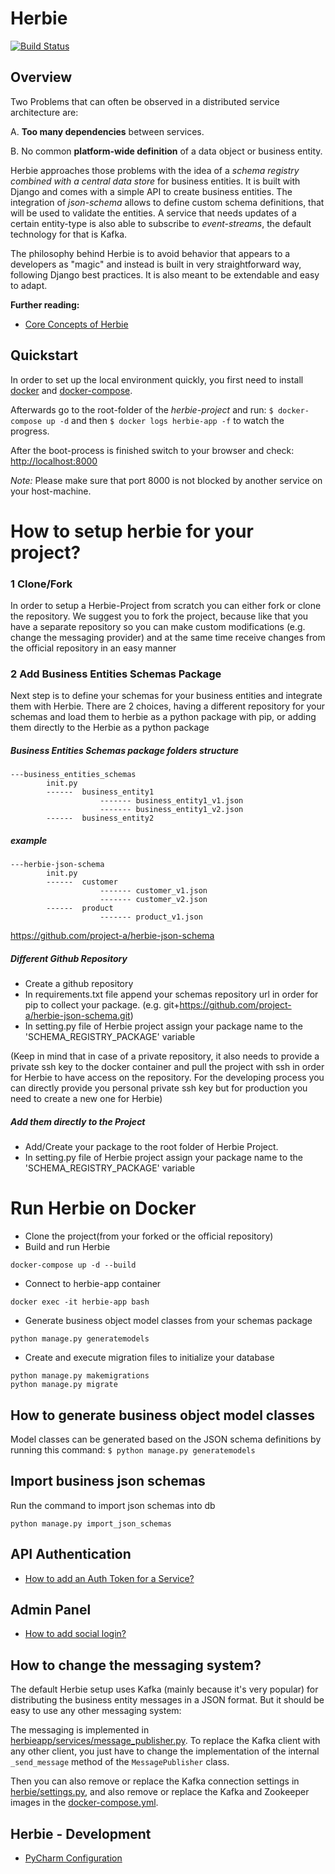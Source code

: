 # Herbie

[![Build Status](https://travis-ci.org/project-a/herbie.svg?branch=master)](https://travis-ci.org/project-a/herbie)


## Overview

Two Problems that can often be observed in a distributed service architecture are:

A. **Too many dependencies** between services.

B. No common **platform-wide definition** of a data object or business entity.

Herbie approaches those problems with the idea of a _schema registry combined with a central data store_ for business 
entities. 
It is built with Django and comes with a simple API to create business entities. The integration of _json-schema_ 
allows to define custom schema definitions, that will be used to validate the entities. A service that
needs updates of a certain entity-type is also able to subscribe to _event-streams_, the default technology 
for that is Kafka.

The philosophy behind Herbie is to avoid behavior that appears to a developers as "magic" and instead is built in very
straightforward way, following Django best practices. It is also meant to be extendable and easy to adapt.

**Further reading:**

- [Core Concepts of Herbie](docs/core_concepts.md)


## Quickstart

In order to set up the local environment quickly, you first need to install [docker](https://docs.docker.com/install/#server)
and [docker-compose](https://docs.docker.com/compose/install/).

Afterwards go to the root-folder of the _herbie-project_ and run:
`$ docker-compose up -d`
and then 
`$ docker logs herbie-app -f` 
to watch the progress.

After the boot-process is finished switch to your browser and check: [http://localhost:8000](http://localhost:8000)


_Note:_ Please make sure that port 8000 is not blocked by another service on your host-machine.

# How to setup herbie for your project?
### 1 Clone/Fork
In order to setup a Herbie-Project from scratch you can either fork or clone the repository. We suggest you to fork the project, 
because like that you have a separate repository so you can make custom modifications (e.g. change the messaging provider) 
and at the same time receive changes from the official repository in an easy manner

### 2 Add Business Entities Schemas Package
Next step is to define your schemas for your business entities and integrate them with Herbie. There are 2 choices, having a different
repository for your schemas and load them to herbie as a python package with pip, or adding them directly to the Herbie as a python package

##### Business Entities Schemas package folders structure
```
---business_entities_schemas
        init.py 
        ------  business_entity1
                    ------- business_entity1_v1.json
                    ------- business_entity1_v2.json    
        ------  business_entity2
```
##### example
```
---herbie-json-schema
        init.py
        ------  customer
                    ------- customer_v1.json
                    ------- customer_v2.json    
        ------  product
                    ------- product_v1.json
```
https://github.com/project-a/herbie-json-schema


##### Different Github Repository
- Create a github repository
- In requirements.txt file append your schemas repository url in order for pip to collect your package.
(e.g.  git+https://github.com/project-a/herbie-json-schema.git)
- In setting.py file of Herbie project assign your package name to the 'SCHEMA_REGISTRY_PACKAGE' variable

(Keep in mind that in case of a private repository, it also needs to provide a private ssh key to the docker container and pull the project with ssh in order for Herbie
to have access on the repository. For the developing process you can directly provide you personal private ssh key but for production you need to create a new one
for Herbie)

##### Add them directly to the Project
- Add/Create your package to the root folder of Herbie Project.
- In setting.py file of Herbie project assign your package name to the 'SCHEMA_REGISTRY_PACKAGE' variable

# Run Herbie on Docker
- Clone the project(from your forked or the official repository)
- Build and run Herbie
```
docker-compose up -d --build
```
- Connect to herbie-app container
```
docker exec -it herbie-app bash
```
- Generate business object model classes from your schemas package
```
python manage.py generatemodels
```

- Create and execute migration files to initialize your database
```
python manage.py makemigrations
python manage.py migrate
```

## How to generate business object model classes
Model classes can be generated based on the JSON schema definitions by running this command:
`$ python manage.py generatemodels`


## Import business json schemas

Run the command to import json schemas into db

`python manage.py import_json_schemas`


## API Authentication
- [How to add an Auth Token for a Service?](docs/add_service_client.md)

## Admin Panel
- [How to add social login?](docs/social_login.md)

## How to change the messaging system?
The default Herbie setup uses Kafka (mainly because it's very popular) for distributing
the business entity messages in a JSON format. But it should be easy to use any other
messaging system:

The messaging is implemented in
[herbieapp/services/message_publisher.py](herbieapp/services/message_publisher.py).
To replace the Kafka client with any other client, you just have to change the
implementation of the internal `_send_message` method of the `MessagePublisher` class.

Then you can also remove or replace the Kafka connection settings in
[herbie/settings.py](herbie/settings.py), and also remove or replace the Kafka and
Zookeeper images in the [docker-compose.yml](docker-compose.yml).


## Herbie - Development
- [PyCharm Configuration](docs/pycharm_config.md)
